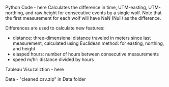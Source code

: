Python Code - here
Calculates the difference in time, UTM-easting, UTM-northing, and raw height for consecutive events by a single wolf. Note that the first measurement for each wolf will have NaN (Null) as the difference.

Differences are used to calculate new features:
- distance: three-dimensional distance traveled in meters since last measurement, calculated using Euclidean method: for easting, northing, and height
- elasped hours: number of hours between consecutive measurements
- speed m/hr: distance divided by hours

Tableau Visuzaliztion - here 

Data - "cleaned.csv.zip" in Data folder
